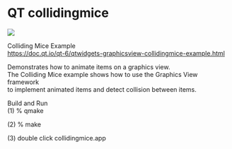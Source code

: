QT collidingmice
===============

<image src="https://raw.githubusercontent.com/ohwada/MAC_cpp_Samples/master/qt5/collidingmice/collidingmice.png" > <br/>

Colliding Mice Example <br/>
https://doc.qt.io/qt-6/qtwidgets-graphicsview-collidingmice-example.html <br/>

Demonstrates how to animate items on a graphics view. <br/>
The Colliding Mice example shows how to use the Graphics View framework <br/>
to implement animated items and detect collision between items.<br/>


Build and Run <br/>
(1) % qmake <br/>

(2) % make <br/>

(3) double click collidingmice.app
